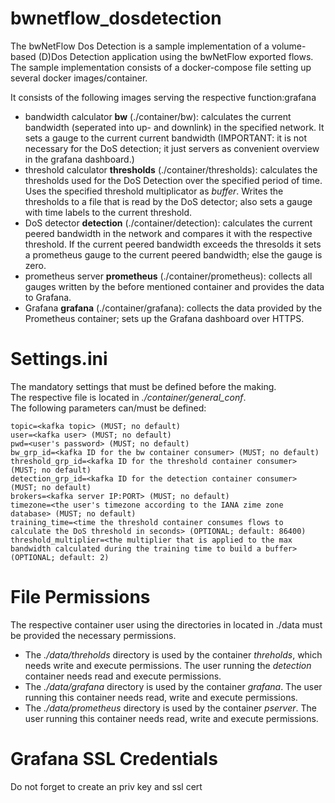 # bwnetflow_dosdetection

The bwNetFlow Dos Detection is a sample implementation of a volume-based (D)Dos Detection application using the bwNetFlow exported flows.
The sample implementation consists of a docker-compose file setting up several docker images/container.

It consists of the following images serving the respective function:grafana
* bandwidth calculator **bw** (./container/bw): calculates the current bandwidth (seperated into up- and downlink) in the specified network. It sets a gauge to the current current bandwidth (IMPORTANT: it is not necessary for the DoS detection; it just servers as convenient overview in the grafana dashboard.)
* threshold calculator **thresholds** (./container/thresholds): calculates the thresholds used for the DoS Detection over the specified period of time. Uses the specified threshold multiplicator as *buffer*. Writes the thresholds to a file that is read by the DoS detector; also sets a gauge with time labels to the current threshold.
* DoS detector **detection** (./container/detection): calculates the current peered bandwidth in the network and compares it with the respective threshold. If the current peered bandwidth exceeds the thresolds it sets a prometheus gauge to the current peered bandwidth; else the gauge is zero.
* prometheus server **prometheus** (./container/prometheus): collects all gauges written by the before mentioned container and provides the data to Grafana.
* Grafana **grafana** (./container/grafana): collects the data provided by the Prometheus container; sets up the Grafana dashboard over HTTPS.

# Settings.ini
The mandatory settings that must be defined before the making.  
The respective file is located in *./container/general_conf*.  
The following parameters can/must be defined:  
```
topic=<kafka topic> (MUST; no default)
user=<kafka user> (MUST; no default)
pwd=<user's password> (MUST; no default)
bw_grp_id=<kafka ID for the bw container consumer> (MUST; no default)
threshold_grp_id=<kafka ID for the threshold container consumer> (MUST; no default)
detection_grp_id=<kafka ID for the detection container consumer> (MUST; no default)
brokers=<kafka server IP:PORT> (MUST; no default)
timezone=<the user's timezone according to the IANA zime zone database> (MUST; no default)
training_time=<time the threshold container consumes flows to calculate the DoS threshold in seconds> (OPTIONAL; default: 86400)
threshold_multiplier=<the multiplier that is applied to the max bandwidth calculated during the training time to build a buffer> (OPTIONAL; default: 2)
```
# File Permissions
The respective container user using the directories in located in ./data must be provided the necessary permissions. 
* The *./data/threholds* directory is used by the container *threholds*, which needs write and execute permissions. The user running the *detection* container needs read and execute permissions.
* The *./data/grafana* directory is used by the container *grafana*. The user running this container needs read, write and execute permissions.
* The *./data/prometheus* directory is used by the container *pserver*. The user running this container needs read, write and execute permissions.

# Grafana SSL Credentials

Do not forget to create an priv key and ssl cert
